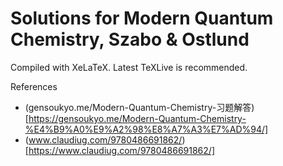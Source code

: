 # Solutions for Modern Quantum Chemistry, Szabo & Ostlund

Compiled with XeLaTeX. Latest TeXLive is recommended.

References
* (gensoukyo.me/Modern-Quantum-Chemistry-习题解答)[https://gensoukyo.me/Modern-Quantum-Chemistry-%E4%B9%A0%E9%A2%98%E8%A7%A3%E7%AD%94/]
* (www.claudiug.com/9780486691862/)[https://www.claudiug.com/9780486691862/]
